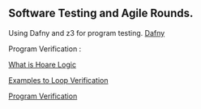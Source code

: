 ## Software Testing and Agile Rounds. 

Using Dafny and z3 for program testing. 
[Dafny](https://www.youtube.com/channel/UCP2eLEql4tROYmIYm5mA27A)

Program Verification :

[What is Hoare Logic](https://www.youtube.com/watch?v=t-Mj4ji3tCw&list=PLA72M-qSGPm2WxSxXthNiYx2u4KBZlXCC)

[Examples to Loop Verification](https://www.youtube.com/watch?v=kjxdelbo9C4&list=PLA72M-qSGPm2bZlhxYB-ePerW0U8nPn4H)

[Program Verification](https://www.youtube.com/playlist?list=PLqQxCJMVVTCMfOY26NPCU23AlFE5iP6Vl)
